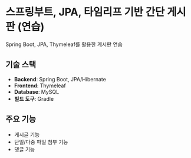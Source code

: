 # 스프링부트, JPA, 타임리프 기반 간단 게시판 (연습)

Spring Boot, JPA, Thymeleaf를 활용한 게시판 연습

## 기술 스택

-   **Backend**: Spring Boot, JPA/Hibernate
-   **Frontend**: Thymeleaf
-   **Database**: MySQL
-   **빌드 도구**: Gradle

## 주요 기능

-   게시글 기능
-   단일/다중 파일 첨부 기능
-   댓글 기능
